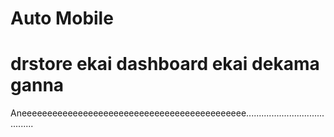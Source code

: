 # Auto Mobile
<h1>drstore ekai dashboard ekai dekama ganna </h1>
Aneeeeeeeeeeeeeeeeeeeeeeeeeeeeeeeeeeeeeeeeeeee........................................
